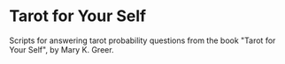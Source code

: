 # Tarot for Your Self

Scripts for answering tarot probability questions from the book "Tarot for Your
Self", by Mary K. Greer.
